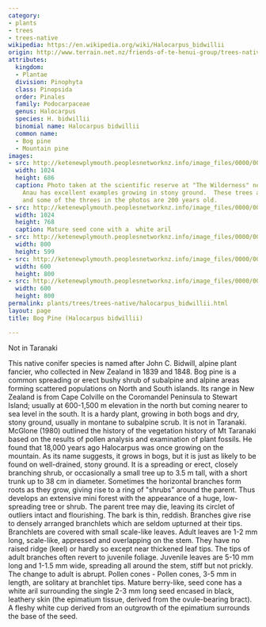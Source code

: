 ```yaml
---
category:
- plants
- trees
- trees-native
wikipedia: https://en.wikipedia.org/wiki/Halocarpus_bidwillii
origin: http://www.terrain.net.nz/friends-of-te-henui-group/trees-native-botanical-names-g-to-l/bog-pine-halocarpus-bidwillii.html
attributes:
  kingdom:
  - Plantae
  division: Pinophyta
  class: Pinopsida
  order: Pinales
  family: Podocarpaceae
  genus: Halocarpus
  species: H. bidwillii
  binomial name: Halocarpus bidwillii
  common name:
  - Bog pine
  - Mountain pine
images:
- src: http://ketenewplymouth.peoplesnetworknz.info/image_files/0000/0002/1874/bog_pine__Halocarpus_bidwilli_-2.JPG
  width: 1024
  height: 686
  caption: Photo taken at the scientific reserve at "The Wilderness" near Lake Te
    Anau has excellent examples growing in stony ground.  These trees are slow growing
    and some of the threes in the photos are 200 years old.
- src: http://ketenewplymouth.peoplesnetworknz.info/image_files/0000/0002/1879/bog_pine__Halocarpus_bidwilli_-4.JPG
  width: 1024
  height: 768
  caption: Mature seed cone with a  white aril 
- src: http://ketenewplymouth.peoplesnetworknz.info/image_files/0000/0002/1884/bog_pine__Halocarpus_bidwilli_-7.JPG
  width: 800
  height: 599
- src: http://ketenewplymouth.peoplesnetworknz.info/image_files/0000/0002/1869/bog_pine__Halocarpus_bidwilli_-1.JPG
  width: 600
  height: 800
- src: http://ketenewplymouth.peoplesnetworknz.info/image_files/0000/0002/1889/bog_pine__Halocarpus_bidwilli_.JPG
  width: 600
  height: 800
permalink: plants/trees/trees-native/halocarpus_bidwillii.html
layout: page
title: Bog Pine (Halocarpus bidwillii)

---
```

Not in Taranaki

This native conifer species is named after John C. Bidwill, alpine plant fancier, who collected in New Zealand in 1839 and 1848. Bog pine is a common spreading or erect bushy shrub of subalpine and alpine areas forming scattered populations on North and South islands. Its range in New Zealand is from Cape Colville on the Coromandel Peninsula to Stewart Island; usually at 600-1,500 m elevation in the north but coming nearer to sea level in the south. It is a hardy plant, growing in both bogs and dry, stony ground, usually in montane to subalpine scrub. It is not in Taranaki. McGlone (1980) outlined the history of the vegetation history of Mt Taranaki based on the results of pollen analysis and examination of plant fossils. He found that 18,000 years ago Halocarpus was once growing on the mountain.
As its name suggests, it grows in bogs, but it is just as likely to be found on well-drained, stony ground. It is a spreading or erect, closely branching shrub, or occasionally a small tree up to 3.5 m tall, with a short trunk up to 38 cm in diameter. Sometimes the horizontal branches form roots as they grow, giving rise to a ring of "shrubs" around the parent. Thus develops an extensive mini forest with the appearance of a huge, low-spreading tree or shrub. The parent tree may die, leaving its circlet of outliers intact and flourishing. The bark is thin, reddish. 
Branches give rise to densely arranged branchlets which are seldom upturned at their tips. Branchlets are covered with small scale-like leaves.
Adult leaves are 1-2 mm long, scale-like, appressed and overlapping on the stem. They have no raised ridge (keel) or hardly so except near thickened leaf tips.
The tips of adult branches often revert to juvenile foliage. Juvenile leaves are 5-10 mm long and 1-1.5 mm wide, spreading all around the stem, stiff but not prickly. The change to adult is abrupt.
Pollen cones - Pollen cones, 3-5 mm in length, are solitary at branchlet tips.
Mature berry-like, seed cone has a white aril surrounding the single 2-3 mm long seed encased in black, leathery skin (the epimatium tissue, derived from the ovule-bearing bract). A fleshy white cup derived from an outgrowth of the epimatium surrounds the base of the seed.
